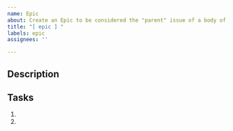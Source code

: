 ```yaml
---
name: Epic
about: Create an Epic to be considered the "parent" issue of a body of work.
title: "[ epic ] "
labels: epic
assignees: ''

---
```


## Description

## Tasks
<!-- Reference issues that are encompassed by this epic. -->

1.
1.
